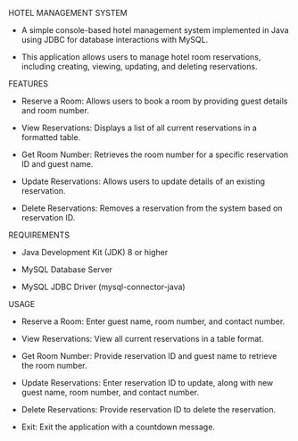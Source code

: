 HOTEL MANAGEMENT SYSTEM
* A simple console-based hotel management system implemented in Java using JDBC for database interactions with MySQL. 

* This application allows users to manage hotel room reservations, including creating, viewing, updating, and deleting reservations.

FEATURES
* Reserve a Room: Allows users to book a room by providing guest details and room number.

* View Reservations: Displays a list of all current reservations in a formatted table.

* Get Room Number: Retrieves the room number for a specific reservation ID and guest name.

* Update Reservations: Allows users to update details of an existing reservation.

* Delete Reservations: Removes a reservation from the system based on reservation ID.

REQUIREMENTS
* Java Development Kit (JDK) 8 or higher

* MySQL Database Server

* MySQL JDBC Driver (mysql-connector-java)

USAGE
* Reserve a Room:
Enter guest name, room number, and contact number.

* View Reservations:
View all current reservations in a table format.

* Get Room Number:
Provide reservation ID and guest name to retrieve the room number.

* Update Reservations:
Enter reservation ID to update, along with new guest name, room number, and contact number.

* Delete Reservations:
Provide reservation ID to delete the reservation.

* Exit:
Exit the application with a countdown message.
